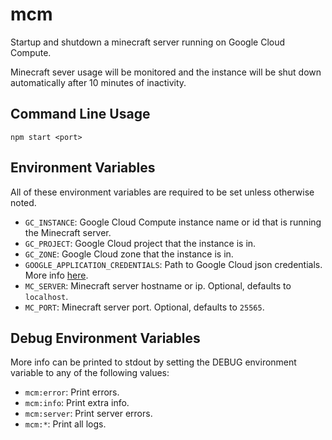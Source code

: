 # mcm
Startup and shutdown a minecraft server running on Google Cloud Compute.

Minecraft sever usage will be monitored and the instance will be shut down automatically after 10 minutes of inactivity.

## Command Line Usage

```
npm start <port>
```

## Environment Variables

All of these environment variables are required to be set unless otherwise noted.

- `GC_INSTANCE`: Google Cloud Compute instance name or id that is running the Minecraft server.
- `GC_PROJECT`: Google Cloud project that the instance is in.
- `GC_ZONE`: Google Cloud zone that the instance is in.
- `GOOGLE_APPLICATION_CREDENTIALS`: Path to Google Cloud json credentials. More info [here](https://developers.google.com/identity/protocols/application-default-credentials#howtheywork).
- `MC_SERVER`: Minecraft server hostname or ip. Optional, defaults to `localhost`.
- `MC_PORT`: Minecraft server port. Optional, defaults to `25565`.

## Debug Environment Variables

More info can be printed to stdout by setting the DEBUG environment variable to any of the following values:

- `mcm:error`: Print errors.
- `mcm:info`: Print extra info.
- `mcm:server`: Print server errors.
- `mcm:*`: Print all logs.